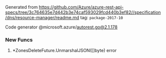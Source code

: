 Generated from https://github.com/Azure/azure-rest-api-specs/tree/3c764635e7d442b3e74caf593029fcd440b3ef82//specification/dns/resource-manager/readme.md tag: `package-2017-10`

Code generator @microsoft.azure/autorest.go@2.1.178


### New Funcs

1. *ZonesDeleteFuture.UnmarshalJSON([]byte) error
